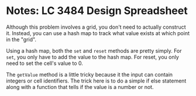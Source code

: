 # Notes: LC 3484 Design Spreadsheet

Although this problem involves a grid, you don't need to actually construct it.
Instead, you can use a hash map to track what value exists at which point in the
"grid".

Using a hash map, both the `set` and `reset` methods are pretty simply. For
`set`, you only have to add the value to the hash map. For reset, you only need
to set the cell's value to 0.

The `getValue` method is a little tricky because it the input can contain
integers or cell identifiers. The trick here is to do a simple if else statement
along with a function that tells if the value is a number or not.
